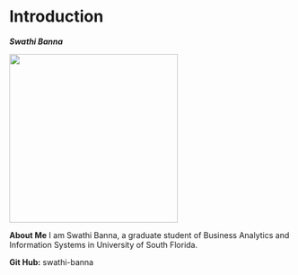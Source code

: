# Introduction
***Swathi Banna***

<img src = "https://github.com/swathi-banna/Introduction/assets/124846237/d71c8e73-73b2-4a2f-bd5d-658c04181217" width=300>

**About Me**
I am Swathi Banna, a graduate student of Business Analytics and Information Systems in University of South Florida.

**Git Hub:** swathi-banna
